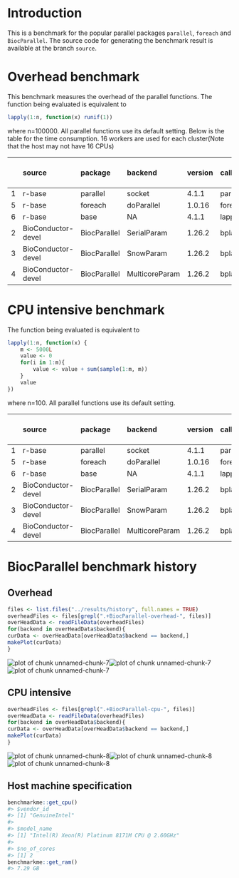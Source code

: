 
# Introduction
This is a benchmark for the popular parallel packages `parallel`, `foreach` and `BiocParallel`. The source code for generating the benchmark result is available at the branch `source`.


# Overhead benchmark
This benchmark measures the overhead of the parallel functions. The function being evaluated is equivalent to

```r
lapply(1:n, function(x) runif(1))
```
where n=100000. All parallel functions use its default setting. Below is the table for the time consumption. 16 workers are used for each cluster(Note that the host may not have 16 CPUs)

|   |source             |package      |backend        |version |call      | time(sec)| performance relative to baseline(%)|
|:--|:------------------|:------------|:--------------|:-------|:---------|---------:|-----------------------------------:|
|1  |r-base             |parallel     |socket         |4.1.1   |parLapply |     0.369|                              100.00|
|5  |r-base             |foreach      |doParallel     |1.0.16  |foreach   |    39.471|                                0.93|
|6  |r-base             |base         |NA             |4.1.1   |lapply    |     0.355|                              103.94|
|2  |BioConductor-devel |BiocParallel |SerialParam    |1.26.2  |bplapply  |   115.144|                                0.32|
|3  |BioConductor-devel |BiocParallel |SnowParam      |1.26.2  |bplapply  |    72.504|                                0.51|
|4  |BioConductor-devel |BiocParallel |MulticoreParam |1.26.2  |bplapply  |    73.434|                                0.50|


# CPU intensive benchmark
The function being evaluated is equivalent to

```r
lapply(1:n, function(x) {
    m <- 5000L
    value <- 0
    for(i in 1:m){
        value <- value + sum(sample(1:m, m))
    }
    value
})
```
where n=100. All parallel functions use its default setting.


|   |source             |package      |backend        |version |call      | time(sec)| performance relative to baseline(%)|
|:--|:------------------|:------------|:--------------|:-------|:---------|---------:|-----------------------------------:|
|1  |r-base             |parallel     |socket         |4.1.1   |parLapply |    87.710|                              100.00|
|5  |r-base             |foreach      |doParallel     |1.0.16  |foreach   |    88.987|                               98.56|
|6  |r-base             |base         |NA             |4.1.1   |lapply    |   169.284|                               51.81|
|2  |BioConductor-devel |BiocParallel |SerialParam    |1.26.2  |bplapply  |   169.715|                               51.68|
|3  |BioConductor-devel |BiocParallel |SnowParam      |1.26.2  |bplapply  |    88.051|                               99.61|
|4  |BioConductor-devel |BiocParallel |MulticoreParam |1.26.2  |bplapply  |    87.480|                              100.26|

# BiocParallel benchmark history
## Overhead




```r
files <- list.files("../results/history", full.names = TRUE)
overheadFiles <- files[grepl(".+BiocParallel-overhead-", files)]
overHeadData <- readFileData(overheadFiles)
for(backend in overHeadData$backend){
curData <- overHeadData[overHeadData$backend == backend,]
makePlot(curData)
}
```

![plot of chunk unnamed-chunk-7](figure/unnamed-chunk-7-1.png)![plot of chunk unnamed-chunk-7](figure/unnamed-chunk-7-2.png)![plot of chunk unnamed-chunk-7](figure/unnamed-chunk-7-3.png)

## CPU intensive

```r
overheadFiles <- files[grepl(".+BiocParallel-cpu-", files)]
overHeadData <- readFileData(overheadFiles)
for(backend in overHeadData$backend){
curData <- overHeadData[overHeadData$backend == backend,]
makePlot(curData)
}
```

![plot of chunk unnamed-chunk-8](figure/unnamed-chunk-8-1.png)![plot of chunk unnamed-chunk-8](figure/unnamed-chunk-8-2.png)![plot of chunk unnamed-chunk-8](figure/unnamed-chunk-8-3.png)

## Host machine specification

```r
benchmarkme::get_cpu()
#> $vendor_id
#> [1] "GenuineIntel"
#> 
#> $model_name
#> [1] "Intel(R) Xeon(R) Platinum 8171M CPU @ 2.60GHz"
#> 
#> $no_of_cores
#> [1] 2
benchmarkme::get_ram()
#> 7.29 GB
```


